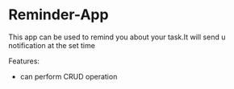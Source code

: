 # Reminder-App
This app can be used to remind you about your task.It will send u notification at the set time 

Features:
- can perform CRUD operation 
